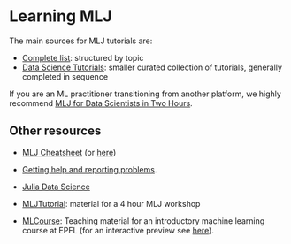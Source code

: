 # Learning MLJ

The main sources for MLJ tutorials are:

- [Complete list](https://juliaml.ai/tutorials): structured by topic
- [Data Science Tutorials](https://juliaai.github.io/DataScienceTutorials.jl): smaller curated collection of tutorials, generally completed in sequence

If you are an ML practitioner transitioning from another platform, we highly recommend
[MLJ for Data Scientists in Two Hours](https://juliaai.github.io/DataScienceTutorials.jl/end-to-end/telco/).

## Other resources

- [MLJ Cheatsheet](@ref) (or [here](https://juliaml.ai/mlj-cheatsheet))

- [Getting help and reporting problems](@ref).

- [Julia Data Science](https://github.com/JuliaDataScience/JuliaDataScience)

- [MLJTutorial](https://github.com/ablaom/MLJTutorial.jl): material for a 4 hour MLJ
  workshop

- [MLCourse](https://github.com/jbrea/MLCourse): Teaching material for an introductory
  machine learning course at EPFL (for an interactive preview see
  [here](https://bio322.epfl.ch)).
